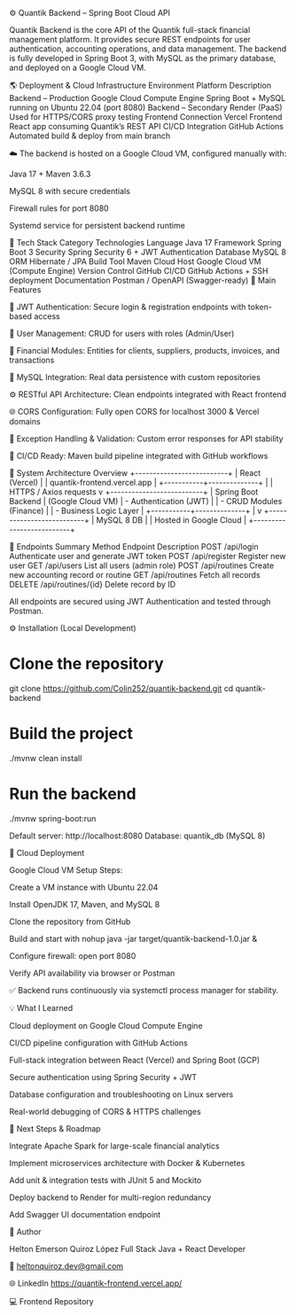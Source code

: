 ⚙️ Quantik Backend – Spring Boot Cloud API

Quantik Backend is the core API of the Quantik full-stack financial management platform.
It provides secure REST endpoints for user authentication, accounting operations, and data management.
The backend is fully developed in Spring Boot 3, with MySQL as the primary database, and deployed on a Google Cloud VM.

🌎 Deployment & Cloud Infrastructure
Environment	Platform	Description
Backend – Production	Google Cloud Compute Engine
	Spring Boot + MySQL running on Ubuntu 22.04 (port 8080)
Backend – Secondary	Render (PaaS)	Used for HTTPS/CORS proxy testing
Frontend Connection	Vercel Frontend
	React app consuming Quantik’s REST API
CI/CD Integration	GitHub Actions	Automated build & deploy from main branch

☁️ The backend is hosted on a Google Cloud VM, configured manually with:

Java 17 + Maven 3.6.3

MySQL 8 with secure credentials

Firewall rules for port 8080

Systemd service for persistent backend runtime

🧩 Tech Stack
Category	Technologies
Language	Java 17
Framework	Spring Boot 3
Security	Spring Security 6 + JWT Authentication
Database	MySQL 8
ORM	Hibernate / JPA
Build Tool	Maven
Cloud Host	Google Cloud VM (Compute Engine)
Version Control	GitHub
CI/CD	GitHub Actions + SSH deployment
Documentation	Postman / OpenAPI (Swagger-ready)
🔐 Main Features

🔑 JWT Authentication: Secure login & registration endpoints with token-based access

👥 User Management: CRUD for users with roles (Admin/User)

💼 Financial Modules: Entities for clients, suppliers, products, invoices, and transactions

💾 MySQL Integration: Real data persistence with custom repositories

⚙️ RESTful API Architecture: Clean endpoints integrated with React frontend

🌐 CORS Configuration: Fully open CORS for localhost 3000 & Vercel domains

🧱 Exception Handling & Validation: Custom error responses for API stability

🔁 CI/CD Ready: Maven build pipeline integrated with GitHub workflows

🧠 System Architecture Overview
+--------------------------+
|        React (Vercel)    |
|   quantik-frontend.vercel.app  |
+-----------+--------------+
            |
            |  HTTPS / Axios requests
            v
+--------------------------+
|    Spring Boot Backend   |  (Google Cloud VM)
| - Authentication (JWT)   |
| - CRUD Modules (Finance) |
| - Business Logic Layer   |
+-----------+--------------+
            |
            v
+--------------------------+
|        MySQL 8 DB        |
|   Hosted in Google Cloud |
+--------------------------+

🧪 Endpoints Summary
Method	Endpoint	Description
POST	/api/login	Authenticate user and generate JWT token
POST	/api/register	Register new user
GET	/api/users	List all users (admin role)
POST	/api/routines	Create new accounting record or routine
GET	/api/routines	Fetch all records
DELETE	/api/routines/{id}	Delete record by ID

All endpoints are secured using JWT Authentication and tested through Postman.

⚙️ Installation (Local Development)
# Clone the repository
git clone https://github.com/Colin252/quantik-backend.git
cd quantik-backend

# Build the project
./mvnw clean install

# Run the backend
./mvnw spring-boot:run


Default server: http://localhost:8080
Database: quantik_db (MySQL 8)

🚀 Cloud Deployment

Google Cloud VM Setup Steps:

Create a VM instance with Ubuntu 22.04

Install OpenJDK 17, Maven, and MySQL 8

Clone the repository from GitHub

Build and start with nohup java -jar target/quantik-backend-1.0.jar &

Configure firewall: open port 8080

Verify API availability via browser or Postman

✅ Backend runs continuously via systemctl process manager for stability.

💡 What I Learned

Cloud deployment on Google Cloud Compute Engine

CI/CD pipeline configuration with GitHub Actions

Full-stack integration between React (Vercel) and Spring Boot (GCP)

Secure authentication using Spring Security + JWT

Database configuration and troubleshooting on Linux servers

Real-world debugging of CORS & HTTPS challenges

🧭 Next Steps & Roadmap

Integrate Apache Spark for large-scale financial analytics

Implement microservices architecture with Docker & Kubernetes

Add unit & integration tests with JUnit 5 and Mockito

Deploy backend to Render for multi-region redundancy

Add Swagger UI documentation endpoint

👤 Author

Helton Emerson Quiroz López
Full Stack Java + React Developer

📧 heltonquiroz.dev@gmail.com

🌐 LinkedIn 
https://quantik-frontend.vercel.app/

💻 Frontend Repository



